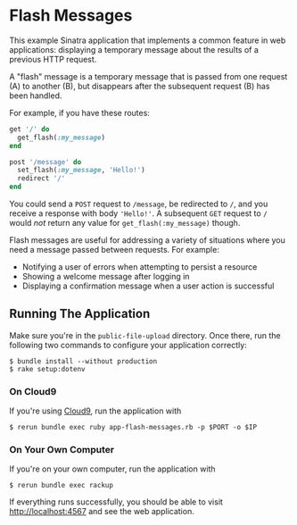 # Flash Messages

This example Sinatra application that implements a common feature in web applications: displaying a temporary message about the results of a previous HTTP request.

A "flash" message is a temporary message that is passed from one request (A) to another (B), but disappears after the subsequent request (B) has been handled.

For example, if you have these routes:

```ruby
get '/' do
  get_flash(:my_message)
end

post '/message' do
  set_flash(:my_message, 'Hello!')
  redirect '/'
end
```

You could send a `POST` request to `/message`, be redirected to `/`, and you receive a response with body `'Hello!'`. A subsequent `GET` request to `/` would _not_ return any value for `get_flash(:my_message)` though.

Flash messages are useful for addressing a variety of situations where you need a message passed between requests. For example:

- Notifying a user of errors when attempting to persist a resource
- Showing a welcome message after logging in
- Displaying a confirmation message when a user action is successful

## Running The Application

Make sure you're in the `public-file-upload` directory.  Once there, run the following two commands to configure your application correctly:

```text
$ bundle install --without production
$ rake setup:dotenv
```

### On Cloud9

If you're using [Cloud9](http://c9.io), run the application with

```
$ rerun bundle exec ruby app-flash-messages.rb -p $PORT -o $IP
```

### On Your Own Computer

If you're on your own computer, run the application with

```
$ rerun bundle exec rackup
```

If everything runs successfully, you should be able to visit <http://localhost:4567> and see the web application.
